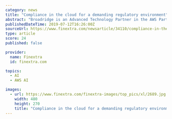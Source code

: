 ```yaml
---
category: news
title: "Compliance in the cloud for a demanding regulatory environment"
abstract: "Broadridge is an Advanced Technology Partner in the AWS Partner Network (APN ... to market far more quickly and leverage leading-edge technology such as artificial intelligence and machine learning. For all institutions, “cloud-based automation schemes ..."
publishedDateTime: 2019-07-12T16:26:00Z
sourceUrl: https://www.finextra.com/newsarticle/34110/compliance-in-the-cloud-for-a-demanding-regulatory-environment/cloud
type: article
score: 24
published: false

provider:
  name: Finextra
  id: finextra.com

topics:
  - AI
  - AWS AI

images:
  - url: https://www.finextra.com/finextra-images/top_pics/xl/2689.jpg
    width: 480
    height: 270
    title: "Compliance in the cloud for a demanding regulatory environment"
---
```

